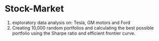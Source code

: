 # Stock-Market
1. exploratory data analysis on: Tesla, GM motors and Ford
4. Creating 10,000 random portfolios and calculating the best possible portfolio using the Sharpe ratio and efficient frontier curve. 
